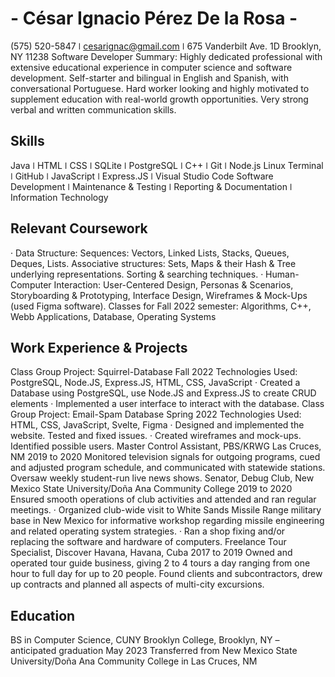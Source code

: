 # - César Ignacio Pérez De la Rosa -
(575) 520-5847 ǀ cesarignac@gmail.com ǀ 675 Vanderbilt Ave. 1D Brooklyn, NY 11238
Software Developer
Summary: Highly dedicated professional with extensive educational experience in computer science and software development. Self-starter and bilingual in English and Spanish, with conversational Portuguese. Hard worker looking and highly motivated to supplement education with real-world growth opportunities. Very strong verbal and written communication skills.

## Skills
Java  ǀ  HTML  ǀ  CSS  ǀ  SQLite  ǀ  PostgreSQL ǀ  C++  ǀ  Git  ǀ  Node.js
Linux Terminal  ǀ  GitHub  ǀ  JavaScript  ǀ  Express.JS  ǀ  Visual Studio Code
Software Development  ǀ  Maintenance & Testing  ǀ  Reporting & Documentation  ǀ  Information Technology

## Relevant Coursework
·     Data Structure: Sequences: Vectors, Linked Lists, Stacks, Queues, Deques, Lists. Associative structures: Sets, Maps & their Hash & Tree underlying representations. Sorting & searching techniques.
·     Human-Computer Interaction: User-Centered Design, Personas & Scenarios, Storyboarding & Prototyping, Interface Design, Wireframes & Mock-Ups (used Figma software).
Classes for Fall 2022 semester: Algorithms, C++, Webb Applications, Database, Operating Systems

## Work Experience & Projects
Class Group Project: Squirrel-Database                                                  Fall 2022
Technologies Used: PostgreSQL, Node.JS, Express.JS, HTML, CSS, JavaScript
· 	Created a Database using PostgreSQL, use Node.JS and Express.JS to create CRUD elements
· 	Implemented a user interface to interact with the database.
Class Group Project: Email-Spam Database       	                                       	Spring 2022
Technologies Used: HTML, CSS, JavaScript, Svelte, Figma
· 	Designed and implemented the website. Tested and fixed issues.
· 	Created wireframes and mock-ups. Identified possible users.
Master Control Assistant, PBS/KRWG Las Cruces, NM                                    		2019 to 2020
Monitored television signals for outgoing programs, cued and adjusted program schedule, and communicated with statewide stations. Oversaw weekly student-run live news shows.
Senator, Debug Club, New Mexico State University/Doña Ana Community College         		2019 to 2020
Ensured smooth operations of club activities and attended and ran regular meetings.
· 	Organized club-wide visit to White Sands Missile Range military base in New Mexico for informative workshop regarding missile engineering and related operating system strategies.
· 	Ran a shop fixing and/or replacing the software and hardware of computers.
Freelance Tour Specialist, Discover Havana, Havana, Cuba                         		    2017 to 2019
Owned and operated tour guide business, giving 2 to 4 tours a day ranging from one hour to full day for up to 20 people. Found clients and subcontractors, drew up contracts and planned all aspects of multi-city excursions.

## Education
BS in Computer Science, CUNY Brooklyn College, Brooklyn, NY – anticipated graduation May 2023
Transferred from New Mexico State University/Doña Ana Community College in Las Cruces, NM
